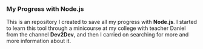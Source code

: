 ### My Progress with Node.js

This is an repository I created to save all my progress with **Node.js**. I started to learn this tool through a minicourse at my college with teacher Daniel from the channel **Dev2Dev**, and then I carried on searching for more and more information about it.